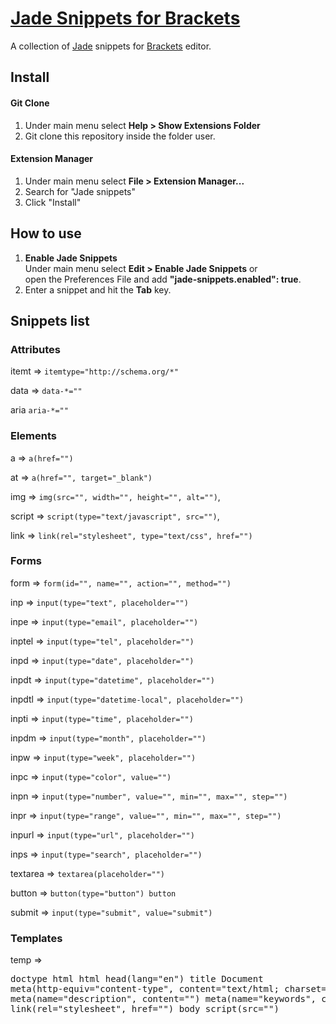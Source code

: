 # [Jade Snippets for Brackets](http://)

A collection of [Jade](http://jade-lang.com/) snippets for [Brackets](http://brackets.io/) editor.

## Install

#### Git Clone
1. Under main menu select **Help > Show Extensions Folder**
2. Git clone this repository inside the folder user.

#### Extension Manager
1. Under main menu select **File > Extension Manager...**
2. Search for "Jade snippets"
3. Click "Install"

## How to use
1. **Enable Jade Snippets**<br/>
   Under main menu select **Edit > Enable Jade Snippets** or<br/> open the Preferences File and add **"jade-snippets.enabled": true**.
2. Enter a snippet and hit the **Tab** key.

## Snippets list

### Attributes
itemt => ```itemtype="http://schema.org/*"```

data => ```data-*=""```

aria ```aria-*=""```

### Elements
a => ```a(href="")```

at => ```a(href="", target="_blank")```

img => ```img(src="", width="", height="", alt="")```,

script => ```script(type="text/javascript", src="")```,

link => ```link(rel="stylesheet", type="text/css", href="")```

### Forms
form => ```form(id="", name="", action="", method="")```

inp => ```input(type="text", placeholder="")```

inpe => ```input(type="email", placeholder="")```

inptel => ```input(type="tel", placeholder="")```

inpd => ```input(type="date", placeholder="")```

inpdt => ```input(type="datetime", placeholder="")```    

inpdtl => ```input(type="datetime-local", placeholder="")```

inpti => ```input(type="time", placeholder="")```

inpdm => ```input(type="month", placeholder="")```

inpw => ```input(type="week", placeholder="")```

inpc => ```input(type="color", value="")```

inpn => ```input(type="number", value="", min="", max="", step="")```  

inpr => ```input(type="range", value="", min="", max="", step="")```

inpurl => ```input(type="url", placeholder="")```

inps => ```input(type="search", placeholder="")```

textarea => ```textarea(placeholder="")```

button => ```button(type="button") button``` 

submit => ```input(type="submit", value="submit")```

### Templates
temp => <pre>doctype html
html
  head(lang="en")
    title Document
	meta(http-equiv="content-type", content="text/html; charset=UTF-8")
	meta(name="description", content="")
	meta(name="keywords", content="")
	link(rel="stylesheet", href="")
  body
    script(src="")</pre>
